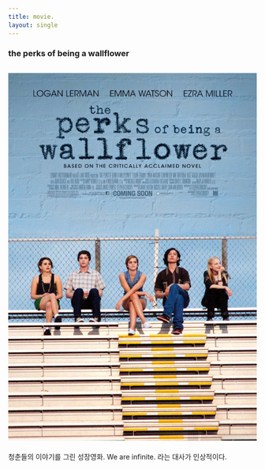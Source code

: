 ```yaml
---
title: movie.
layout: single
---
```

### the perks of being a wallflower
![wallflower](/assets/images/wallflower.jpg)
---
청춘들의 이야기를 그린 성장영화.
We are infinite. 라는 대사가 인상적이다.
